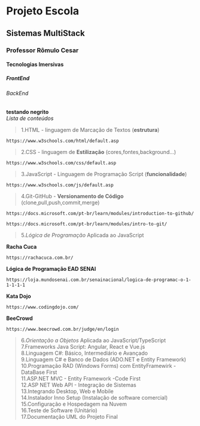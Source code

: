 <h1> Projeto Escola </h1>
<h2> Sistemas MultiStack</h2>
<h3> Professor Rômulo Cesar</h3>
<h4> Tecnologias Imersivas</h4>
<h5> FrontEnd</h5>
<h6> BackEnd</h6>


**testando negrito**<br>
*Lista de conteúdos*

>1.HTML - linguagem de Marcação de Textos (**estrutura**)<br>
```
https://www.w3schools.com/html/default.asp
```
>2.CSS  - linguagem de **Estilização** (cores,fontes,background...)<br>
```
https://www.w3schools.com/css/default.asp
```
>3.JavaScript - Linguagem de Programação Script (**funcionalidade**)<br>

```
https://www.w3schools.com/js/default.asp
```
>4.Git-GitHub - **Versionamento de Código** (clone,pull,push,commit,merge)<br>

```
https://docs.microsoft.com/pt-br/learn/modules/introduction-to-github/
```
```
https://docs.microsoft.com/pt-br/learn/modules/intro-to-git/
```

>5.*Lógica de Programação* Aplicada ao JavaScript<br>

**Racha Cuca**

```
https://rachacuca.com.br/
```
**Lógica de Programação EAD SENAI**
```
https://loja.mundosenai.com.br/senainacional/logica-de-programac-o-1-1-1-1-1
```
**Kata Dojo**
```
https://www.codingdojo.com/
```
**BeeCrowd**
```
https://www.beecrowd.com.br/judge/en/login
```

>6.*Orientação a Objetos* Aplicada ao JavaScript/TypeScript<br>
>7.Frameworks Java Script: Angular, React e Vue.js<br>
>8.Linguagem C#: Básico, Intermediário e Avançado<br>
>9.Linguagem C# e Banco de Dados (ADO.NET e Entity Framework)<br>
>10.Programação RAD (Windows Forms) com EntityFramewirk - DataBase First<br>
>11.ASP.NET MVC - Entity Framework -Code First<br>
>12.ASP NET Web API - Integração de Sistemas<br>
>13.Integrando Desktop, Web e Mobile<br>
>14.Instalador Inno Setup (Instalação de software comercial)<br>
>15.Configuração e Hospedagem na Nuvem<br>
>16.Teste de Software (Unitário)<br>
>17.Documentação UML do Projeto Final<br>
